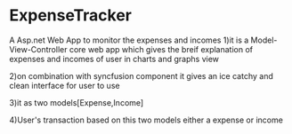 # ExpenseTracker
A Asp.net Web App to monitor the expenses and incomes 
1)it is a Model-View-Controller core web app which gives the breif explanation of expenses and incomes of user in charts and graphs view

2)on combination with syncfusion component it gives an ice catchy and clean interface for user to use

3)it as two models[Expense,Income]

4)User's transaction based on this two models either a expense or income
